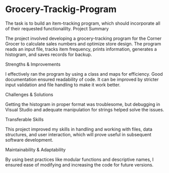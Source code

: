 # Grocery-Trackig-Program
The task is to build an item-tracking program, which should incorporate all of their requested functionalilty. 
Project Summary

The project involved developing a grocery-tracking program for the Corner Grocer to calculate sales numbers and optimize store design. The program reads an input file, tracks item frequency, prints information, generates a histogram, and saves records for backup.

Strengths & Improvements

I effectively ran the program by using a class and maps for efficiency. Good documentation ensured readability of code. It can be improved by stricter input validation and file handling to make it work better.

Challenges & Solutions

Getting the histogram in proper format was troublesome, but debugging in Visual Studio and adequate manipulation for strings helped solve the issues.

Transferable Skills

This project improved my skills in handling and working with files, data structures, and user interaction, which will prove useful in subsequent software development.

Maintainability & Adaptability

By using best practices like modular functions and descriptive names, I ensured ease of modifying and increasing the code for future versions.


